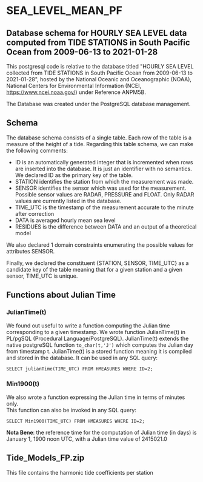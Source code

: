 # SEA_LEVEL_MEAN_PF
## Database schema for HOURLY SEA LEVEL data computed from TIDE STATIONS in South Pacific Ocean from 2009-06-13 to 2021-01-28

This postgresql code is relative to the database titled "HOURLY SEA LEVEL collected from TIDE STATIONS in South Pacific Ocean from 2009-06-13 to 2021-01-28", hosted by the National Oceanic and Oceanographic (NOAA), National Centers for Environmental Information (NCEI, https://www.ncei.noaa.gov/) under Reference ANPM5B.

The Database was created under the PostgreSQL database management.

## Schema
The database schema consists of a single table. Each row of the table is a measure of the height of a tide. 
Regarding this table schema, we can make the following comments:
-	ID is an automatically generated integer that is incremented when rows are inserted into the database. It is just an identifier with no semantics.  We declared ID as the primary key of the table.
-	STATION identifies the station from which the measurement was made. 
-	SENSOR identifies the sensor which was used for the measurement. Possible sensor values are RADAR, PRESSURE and FLOAT. Only RADAR values are currently listed in the database.
-	TIME_UTC is the timestamp of the measurement accurate to the minute after correction
-	DATA is averaged hourly mean sea level
- 	RESIDUES is the difference between DATA and an output of a theoretical model 

We also declared 1 domain constraints enumerating the possible values for attributes SENSOR.

Finally, we declared the constituent {STATION, SENSOR, TIME_UTC} as a candidate key of the table meaning that for a given station and a given sensor, TIME_UTC is unique.

## Functions about Julian Time
### JulianTime(t)
We found out useful to write a function computing the Julian time corresponding to a given timestamp. 
We wrote function JulianTime(t) in PL/pgSQL (Procedural Language/PostgreSQL). JulianTime(t) extends the native postgreSQL function `to_char(t,'J')` which computes the Julian day from timestamp t. JulianTime(t) is a stored function meaning it is compiled and stored in the database. It can be used in any SQL query:

`SELECT julianTime(TIME_UTC) FROM HMEASURES WHERE ID=2;`

### Min1900(t)
We also wrote a function expressing the Julian time in terms of minutes only.  
This function can also be invoked in any SQL query:

`SELECT Min1900(TIME_UTC) FROM HMEASURES WHERE ID=2;`

**Nota Bene**: the reference time for the computation of Julian time (in days) is January 1, 1900 noon UTC, with a Julian time value of 2415021.0

## Tide_Models_FP.zip

This file contains the harmonic tide coefficients per station